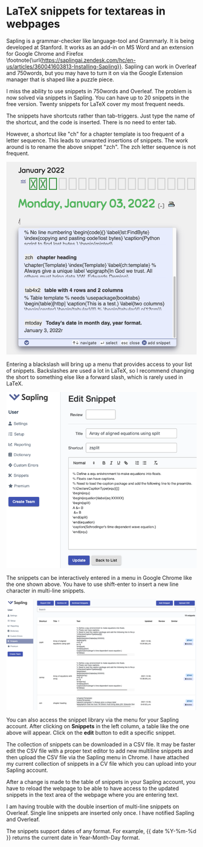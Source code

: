 # LaTeX snippets for textareas in webpages

Sapling is a grammar-checker like language-tool and Grammarly.
It is being developed at Stanford.
It works as an add-in on MS Word and an extension for Google Chrome and Firefox \footnote{\url{https://saplingai.zendesk.com/hc/en-us/articles/360041603813-Installing-Sapling}}.
Sapling can work in Overleaf and 750words, but you may have to turn it on via the Google Extension manager that is shaped like a puzzle piece.

I miss the ability to use snippets in 750words and Overleaf.
The problem is now solved via snippets in Sapling.
You can have up to 20 snippets in the free version.
Twenty snippets for LaTeX cover my most frequent needs.

The snippets have shortcuts rather than tab-triggers.
Just type the name of the shortcut, and the code is inserted.
There is no need to enter tab.

However, a shortcut like "ch" for a chapter template is too frequent of a letter sequence.
This leads to unwanted insertions of snippets.
The work around is to rename the above snippet "zch".
The zch letter sequence is not frequent.

<p align="center"><img src="images/backslash.png"></p>

Entering a blackslash will bring up a menu that provides access to your list of snippets.
Backslashes are used a lot in LaTeX, so I recommend changing the short to something else like a forward slash, which is rarely used in LaTeX.

<p align="center"><img src="images/snippetEditorSingle.png"></p>

The snippets can be interactively entered in a menu in Google Chrome like the one shown above.
You have to use shift-enter to insert a new line character in multi-line snippets.

<p align="center"><img src="images/snippetsEditor.png"></p>

You can also access the snippet library via the menu for your Sapling account.
After clicking on **Snippets** in the left column, a table like the one above will appear.
Click on the **edit** button to edit a specific snippet.

The collection of snippets can be downloaded in a CSV file.
It may be faster edit the CSV file with a proper text editor to add new multiline snippets and then upload the CSV file via the Sapling menu in Chrome.
I have attached my current collection of snippets in a CV file which you can upload into your Sapling account.

After a change is made to the table of snippets in your Sapling account, you have to reload the webpage to be able to have access to the updated snippets in the text area of the webpage where you are entering text.

I am having trouble with the double insertion of multi-line snippets on Overleaf.
Single line snippets are inserted only once. I have notified Sapling and Overleaf.

The snippets support dates of any format. 
For example, {{ date %Y-%m-%d }} returns the current date in Year-Month-Day format.
